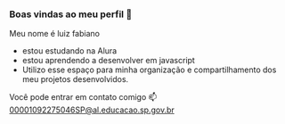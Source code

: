### Boas vindas ao meu perfil 💙

Meu nome é luiz fabiano

- estou estudando na Alura
- estou aprendendo a desenvolver em javascript 
- Utilizo esse espaço para minha organização e compartilhamento dos meu projetos desenvolvidos.
  
Você pode entrar em contato comigo 📫
00001092275046SP@al.educacao.sp.gov.br
